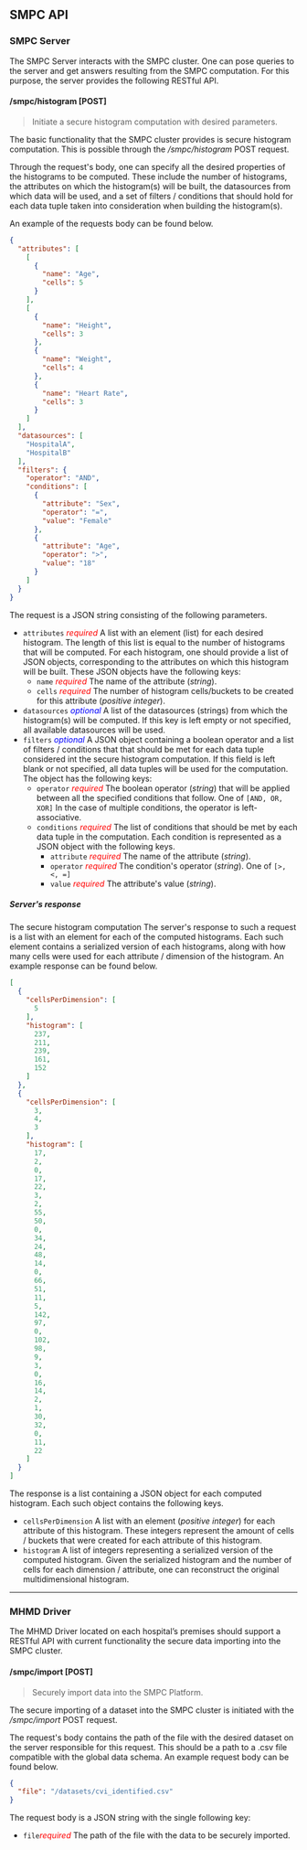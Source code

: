 ## SMPC API
### SMPC Server
The SMPC Server interacts with the SMPC cluster. One can pose queries to the server and get answers resulting from the SMPC computation. For this purpose, the server provides the following RESTful API.

#### /smpc/histogram **[POST]**
>Initiate a secure histogram computation with desired parameters.

The basic functionality that the SMPC cluster provides is secure histogram computation. This is possible through the */smpc/histogram* POST request.

Through the request's body, one can specify all the desired properties of the histograms to be computed. These include the number of histograms, the attributes on which the histogram(s) will be built, the datasources from which data will be used, and a set of filters / conditions that should hold for each data tuple taken into consideration when building the histogram(s).

An example of the requests body can be found below.

```json
{
  "attributes": [
    [
      {
        "name": "Age",
        "cells": 5
      }
    ],
    [
      {
        "name": "Height",
        "cells": 3
      },
      {
        "name": "Weight",
        "cells": 4
      },
      {
        "name": "Heart Rate",
        "cells": 3
      }
    ]
  ],
  "datasources": [
    "HospitalA",
    "HospitalB"
  ],
  "filters": {
    "operator": "AND",
    "conditions": [
      {
        "attribute": "Sex",
        "operator": "=",
        "value": "Female"
      },
      {
        "attribute": "Age",
        "operator": ">",
        "value": "18"
      }
    ]
  }
}
```
The request is a JSON string consisting of the following parameters.
* `attributes` <span style="color:red">_required_</span> A list with an element (list) for each desired histogram. The length of this list is equal to the number of histograms that will be computed. For each histogram, one should provide a list of JSON objects, corresponding to the attributes on which this histogram will be built.
These JSON objects have the following keys:
    * `name` <span style="color:red">_required_</span> The name of the attribute (_string_).
    * `cells` <span style="color:red">_required_</span> The number of histogram cells/buckets to be created for this attribute (_positive integer_).
* `datasources` <span style="color:blue">_optional_</span> A list of the datasources (strings) from which the histogram(s) will be computed. If this key is left empty or not specified, all available datasources will be used.
* `filters` <span style="color:blue">_optional_</span> A JSON object containing a boolean operator and a list of filters / conditions that that should be met for each data tuple considered int the secure histogram computation. If this field is left blank or not specified, all data tuples will be used for the computation. The object has the following keys:
    * `operator` <span style="color:red">_required_</span> The boolean operator (_string_) that will be applied between all the specified conditions that follow. One of `[AND, OR, XOR]` In the case of multiple conditions, the operator is left-associative.
    * `conditions` <span style="color:red">_required_</span> The list of conditions that should be met by each data tuple in the computation. Each condition is represented as a JSON object with the following keys.
        * `attribute` <span style="color:red">_required_</span> The name of the attribute (_string_).
        * `operator` <span style="color:red">_required_</span> The condition's operator (_string_). One of `[>, <, =]`
        * `value` <span style="color:red">_required_</span> The attribute's value (_string_).

##### Server's response
The secure histogram computation
The server's response to such a request is a list with an element for each of the computed histograms. Each such element contains a serialized version of each histograms, along with how many cells were used for each attribute / dimension of the histogram. An example response can be found below.
```json
[
  {
    "cellsPerDimension": [
      5
    ],
    "histogram": [
      237,
      211,
      239,
      161,
      152
    ]
  },
  {
    "cellsPerDimension": [
      3,
      4,
      3
    ],
    "histogram": [
      17,
      2,
      0,
      17,
      22,
      3,
      2,
      55,
      50,
      0,
      34,
      24,
      48,
      14,
      0,
      66,
      51,
      11,
      5,
      142,
      97,
      0,
      102,
      98,
      9,
      3,
      0,
      16,
      14,
      2,
      1,
      30,
      32,
      0,
      11,
      22
    ]
  }
]
```
The response is a list containing a JSON object for each computed histogram.
Each such object contains the following keys.
* `cellsPerDimension` A list with an element (_positive integer_) for each attribute of this histogram. These integers represent the amount of cells / buckets that were created for each attribute of this histogram.
* `histogram` A list of integers representing a serialized version of the computed histogram. Given the serialized histogram and the number of cells for each dimension / attribute, one can reconstruct the original multidimensional histogram.


___
### MHMD Driver
The MHMD Driver located on each hospital’s premises should support a RESTful API with current functionality the secure data importing into the SMPC cluster.  
#### /smpc/import **[POST]**
>Securely import data into the SMPC Platform.

The secure importing of a dataset into the SMPC cluster is initiated with the _/smpc/import_ POST request.

The request's body contains the path of the file with the desired dataset on the server responsible for this request. This should be a path to a .csv file compatible with the global data schema. An example request body can be found below.
```json
{
  "file": "/datasets/cvi_identified.csv"
}
```
The request body is a JSON string with the single following key:
* `file`<span style="color:red">_required_</span> The path of the file with the data to be securely imported.
